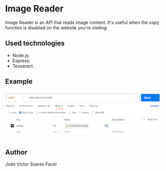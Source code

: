 # Image Reader

Image Reader is an API that reads image content. It's useful when the copy function is disabled on the website you're visiting.

## Used technologies

- Node.js;
- Express;
- Tesseract.

## Example

![Api Call Example](./assets/api-call-example.png)

## Author

João Victor Soares Faust
